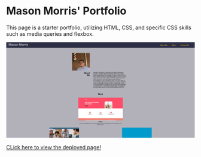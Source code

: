 # Mason Morris' Portfolio

This page is a starter portfolio, utilizing HTML, CSS, and specific CSS skills such as media queries and flexbox.

![Screenshot of portfolio](./assets/images/portfolio.png)

[CLick here to view the deployed page!](https://masontmorris.github.io/portfolio/)
